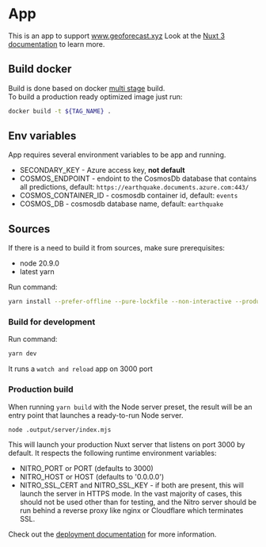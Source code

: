 # App

This is an app to support www.geoforecast.xyz 
Look at the [Nuxt 3 documentation](https://nuxt.com/docs/getting-started/introduction) to learn more.

## Build docker 

Build is done based on docker [multi stage](https://docs.docker.com/build/building/multi-stage/) build.   
To build a production ready optimized image just run:

```bash
docker build -t ${TAG_NAME} .
```

## Env variables 

App requires several environment variables to be app and running.

- SECONDARY_KEY - Azure access key, **not default** 
- COSMOS_ENDPOINT - endoint to the CosmosDb database that contains all predictions, default: `https://earthquake.documents.azure.com:443/` 
- COSMOS_CONTAINER_ID - cosmosdb container id, default: `events`
- COSMOS_DB - cosmosdb database name, default: `earthquake`

## Sources  

If there is a need to build it from sources, make sure prerequisites:
 - node 20.9.0
 - latest yarn 

Run command:
```bash
yarn install --prefer-offline --pure-lockfile --non-interactive --production=false
```

### Build for development 

Run command:
```bash
yarn dev
```

It runs a `watch and reload` app on 3000 port

### Production build

When running `yarn build` with the Node server preset, the result will be an entry point that launches a ready-to-run Node server.

```bash
node .output/server/index.mjs
```

This will launch your production Nuxt server that listens on port 3000 by default.
It respects the following runtime environment variables:
- NITRO_PORT or PORT (defaults to 3000)
- NITRO_HOST or HOST (defaults to '0.0.0.0')
- NITRO_SSL_CERT and NITRO_SSL_KEY - if both are present, this will launch the server in HTTPS mode. In the vast majority of cases, this should not be used other than for testing, and the Nitro server should be run behind a reverse proxy like nginx or Cloudflare which terminates SSL.


Check out the [deployment documentation](https://nuxt.com/docs/getting-started/deployment) for more information.
